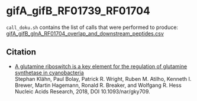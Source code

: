 # gifA_gifB_RF01739_RF01704

`call_doku.sh` contains the list of calls that were performed to produce:
[gifA_gifB_glnA_RF01704_overlap_and_downstream_peptides.csv](https://github.com/PatrickRWright/gifA_gifB_RF01739_RF01704/blob/master/gifA_gifB_glnA_RF01704_overlap_and_downstream_peptides.csv)

## Citation
- [A glutamine riboswitch is a key element for the regulation of glutamine synthetase in cyanobacteria](http://dx.doi.org/10.1093/nar/gky709) </br>
Stephan Klähn, Paul Bolay, Patrick R. Wright, Ruben M. Atilho, Kenneth I. Brewer, Martin Hagemann, Ronald R. Breaker, and Wolfgang R. Hess </br>
Nucleic Acids Research, 2018, DOI 10.1093/nar/gky709.
